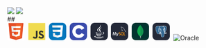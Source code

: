 
<div align = "left">
  <img height = "200em" src="https://github-readme-stats.vercel.app/api/top-langs/?username=DerekAmaral&show_icons=true&theme=dracula&count_private=true"/>
  <img height = "200em" src="https://github-readme-stats.vercel.app/api?username=DerekAmaral&show_icons=true&show_icons=true&theme=dracula&count_private=true" />
</div>
##
<div>
  <img src="https://github.com/devicons/devicon/blob/master/icons/html5/html5-original.svg" title="HTML5" alt="HTML" width="40" height="40"/>&nbsp;
  <img src="https://github.com/devicons/devicon/blob/master/icons/javascript/javascript-original.svg" title="JavaScript" alt="JavaScript" width="40" height="40"/>&nbsp;
  <img src="https://github.com/tandpfun/skill-icons/blob/main/icons/CSS.svg" title="Css" alt="CSS" width="40" height="40"/>&nbsp;
  <img src="https://github.com/tandpfun/skill-icons/blob/main/icons/C.svg" title="C" alt="C" width="40" height="40"/>&nbsp;
  <img src="https://github.com/tandpfun/skill-icons/blob/main/icons/Java-Dark.svg" title="Java" alt="Java" width="40" height="40"/>&nbsp;
  <img src="https://github.com/tandpfun/skill-icons/blob/main/icons/MySQL-Dark.svg" title="MySQL" alt="MySQL" width="40" height="40"/>&nbsp;
  <img src="https://github.com/tandpfun/skill-icons/blob/main/icons/MongoDB.svg" title="MongoDB" alt="MongoDB" width="40" height="40"/>&nbsp;
  <img src="https://github.com/tandpfun/skill-icons/blob/main/icons/PostgreSQL-Dark.svg" title="PostgreSQL" alt="PostgreSQL" width="40" height="40"/>&nbsp;
  <img src="https://cdn.jsdelivr.net/gh/devicons/devicon@latest/icons/oracle/oracle-original.svg" title="Oracle" alt="Oracle" width="40" height="40"/>&nbsp;      
</div>
